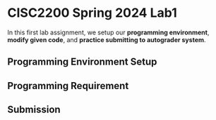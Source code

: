 # CISC2200 Spring 2024 Lab1

In this first lab assignment, we setup our **programming environment**, **modify given code**,
and **practice submitting to autograder system**.


## Programming Environment Setup



## Programming Requirement

## Submission 
